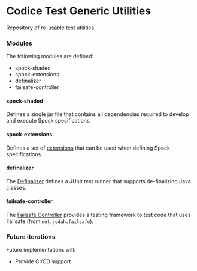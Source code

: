 # Codice Test Generic Utilities
Repository of re-usable test utilities.

### Modules
The following modules are defined:
* spock-shaded
* spock-extensions
* definalizer
* failsafe-controller

#### spock-shaded
Defines a single jar file that contains all dependencies required to develop and execute Spock specifications.

#### spock-extensions
Defines a set of [extensions](docs/spock-extensions.md) that can be used when defining Spock specifications.

#### definalizer
The [Definalizer](docs/definalizer.md) defines a JUnit test runner that supports de-finalizing Java classes.

#### failsafe-controller
The [Failsafe Controller](doscs/failsafe-controller.md) provides a testing framework to test code that uses Failsafe (from `net.jodah.failsafe`). 

### Future iterations
Future implementations will:
* Provide CI/CD support
